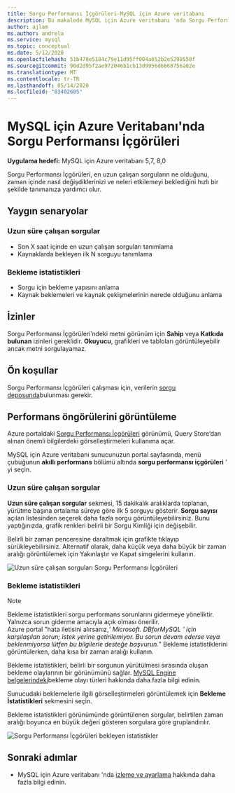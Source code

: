 ```yaml
---
title: Sorgu Performansı İçgörüleri-MySQL için Azure veritabanı
description: Bu makalede MySQL için Azure veritabanı 'nda Sorgu Performansı İçgörüleri özelliği açıklanmaktadır
author: ajlam
ms.author: andrela
ms.service: mysql
ms.topic: conceptual
ms.date: 5/12/2020
ms.openlocfilehash: 51b478e5184c79e11d95ff004a652b2e5298558f
ms.sourcegitcommit: 90d2d95f2ae972046b1cb13d9956d6668756a02e
ms.translationtype: MT
ms.contentlocale: tr-TR
ms.lasthandoff: 05/14/2020
ms.locfileid: "83402605"
---
```

# <a name="query-performance-insight-in-azure-database-for-mysql"></a>MySQL için Azure Veritabanı'nda Sorgu Performansı İçgörüleri

**Uygulama hedefi:** MySQL için Azure veritabanı 5,7, 8,0

Sorgu Performansı İçgörüleri, en uzun çalışan sorguların ne olduğunu, zaman içinde nasıl değişdiklerinizi ve neleri etkilemeyi beklediğini hızlı bir şekilde tanımanıza yardımcı olur.

## <a name="common-scenarios"></a>Yaygın senaryolar

### <a name="long-running-queries"></a>Uzun süre çalışan sorgular

- Son X saat içinde en uzun çalışan sorguları tanımlama
- Kaynaklarda bekleyen ilk N sorguyu tanımlama
 
### <a name="wait-statistics"></a>Bekleme istatistikleri

- Sorgu için bekleme yapısını anlama
- Kaynak beklemeleri ve kaynak çekişmelerinin nerede olduğunu anlama

## <a name="permissions"></a>İzinler

Sorgu Performansı İçgörüleri’ndeki metni görünüm için **Sahip** veya **Katkıda bulunan** izinleri gereklidir. **Okuyucu**, grafikleri ve tabloları görüntüleyebilir ancak metni sorgulayamaz.

## <a name="prerequisites"></a>Ön koşullar

Sorgu Performansı İçgörüleri çalışması için, verilerin [sorgu deposunda](concepts-query-store.md)bulunması gerekir.

## <a name="viewing-performance-insights"></a>Performans öngörülerini görüntüleme

Azure portaldaki [Sorgu Performansı İçgörüleri](concepts-query-performance-insight.md) görünümü, Query Store’dan alınan önemli bilgilerdeki görselleştirmeleri kullanıma açar.

MySQL için Azure veritabanı sunucunuzun portal sayfasında, menü çubuğunun **akıllı performans** bölümü altında **sorgu performansı içgörüleri** ' yi seçin.

### <a name="long-running-queries"></a>Uzun süre çalışan sorgular

**Uzun süre çalışan sorgular** sekmesi, 15 dakikalık aralıklarda toplanan, yürütme başına ortalama süreye göre ilk 5 sorguyu gösterir. **Sorgu sayısı** açılan listesinden seçerek daha fazla sorgu görüntüleyebilirsiniz. Bunu yaptığınızda, grafik renkleri belirli bir Sorgu Kimliği için değişebilir.

Belirli bir zaman penceresine daraltmak için grafikte tıklayıp sürükleyebilirsiniz. Alternatif olarak, daha küçük veya daha büyük bir zaman aralığı görüntülemek için Yakınlaştır ve Kapat simgelerini kullanın.

![Uzun süre çalışan sorguları Sorgu Performansı İçgörüleri](./media/concepts-query-performance-insight/query-performance-insight-landing-page.png) 

### <a name="wait-statistics"></a>Bekleme istatistikleri

> [!NOTE]
> Bekleme istatistikleri sorgu performans sorunlarını gidermeye yöneliktir. Yalnızca sorun giderme amacıyla açık olması önerilir. <br>Azure portal "hata iletisini alırsanız,*' Microsoft. DBforMySQL ' için karşılaşılan sorun; istek yerine getirilemiyor. Bu sorun devam ederse veya beklenmiyorsa lütfen bu bilgilerle desteğe başvurun.*" Bekleme istatistiklerini görüntülerken, daha kısa bir zaman aralığı kullanın.

Bekleme istatistikleri, belirli bir sorgunun yürütülmesi sırasında oluşan bekleme olaylarının bir görünümünü sağlar. [MySQL Engine belgelerindeki](https://go.microsoft.com/fwlink/?linkid=2098206)bekleme olayı türleri hakkında daha fazla bilgi edinin.

Sunucudaki beklemelerle ilgili görselleştirmeleri görüntülemek için **Bekleme İstatistikleri** sekmesini seçin.

Bekleme istatistikleri görünümünde görüntülenen sorgular, belirtilen zaman aralığı boyunca en büyük değeri gösteren sorgulara göre gruplandırılır.

![Sorgu Performansı İçgörüleri bekleyen istatistikler](./media/concepts-query-performance-insight/query-performance-insight-wait-statistics.png)

## <a name="next-steps"></a>Sonraki adımlar

- MySQL için Azure veritabanı 'nda [izleme ve ayarlama](concepts-monitoring.md) hakkında daha fazla bilgi edinin.